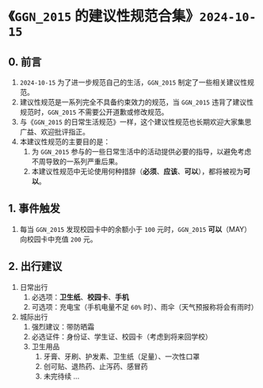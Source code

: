 # 《`GGN_2015` 的建议性规范合集》`2024-10-15`

## 0. 前言

1. `2024-10-15` 为了进一步规范自己的生活，`GGN_2015` 制定了一些相关建议性规范。
2. 建议性规范是一系列完全不具备约束效力的规范，当 `GGN_2015` 违背了建议性规范时，`GGN_2015` 不需要公开道歉或修改规范。
3. 与《`GGN_2015` 的日常生活规范》一样，这个建议性规范也长期欢迎大家集思广益、欢迎批评指正。
4. 本建议性规范的主要目的是：
   1. 为 `GGN_2015` 参与的一些日常生活中的活动提供必要的指导，以避免考虑不周导致的一系列严重后果。
   2. 本建议性规范中无论使用何种措辞（**必须**、**应该**、**可以**），都将被视为**可以**。

## 1. 事件触发

1. 每当 `GGN_2015` 发现校园卡中的余额小于 `100` 元时，`GGN_2015` **可以**（MAY）向校园卡中充值 `200` 元。

## 2. 出行建议

1. 日常出行
   1. 必选项：**卫生纸**、**校园卡**、**手机**
   2. 可选项：充电宝（手机电量不足 `60%` 时）、雨伞（天气预报称将会有雨时）
2. 城际出行
   1. 强烈建议：带防晒霜
   2. 必选证件：身份证、学生证、校园卡（考虑到将来回学校）
   3. 卫生用品
      1. 牙膏、牙刷、护发素、卫生纸（足量）、一次性口罩
      2. 创可贴、退热药、止泻药、感冒药
      3. 未完待续 ...

